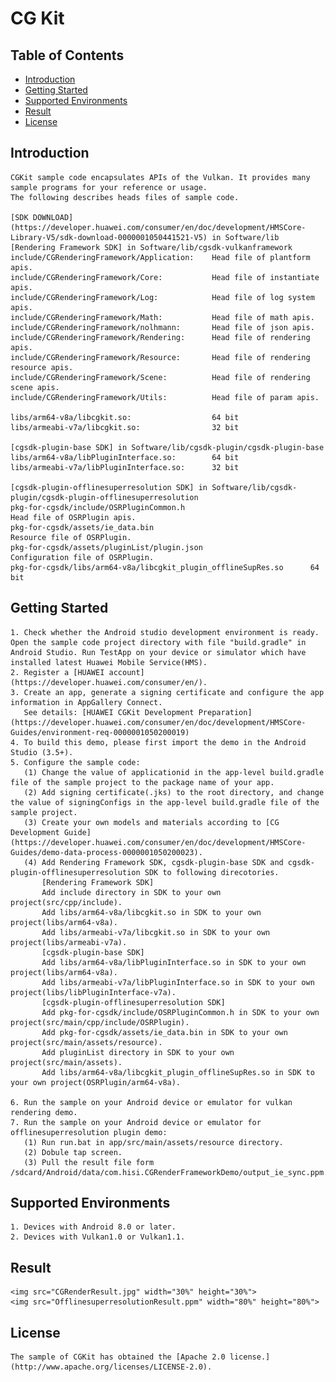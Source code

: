 # CG Kit

## Table of Contents
 * [Introduction](#introduction)
 * [Getting Started](#getting-started)
 * [Supported Environments](#supported-environments)
 * [Result](#result)
 * [License](#license)
## Introduction
    CGKit sample code encapsulates APIs of the Vulkan. It provides many sample programs for your reference or usage.
    The following describes heads files of sample code.

    [SDK DOWNLOAD](https://developer.huawei.com/consumer/en/doc/development/HMSCore-Library-V5/sdk-download-0000001050441521-V5) in Software/lib
    [Rendering Framework SDK] in Software/lib/cgsdk-vulkanframework
    include/CGRenderingFramework/Application:    Head file of plantform apis.
    include/CGRenderingFramework/Core:           Head file of instantiate apis.
    include/CGRenderingFramework/Log:            Head file of log system apis.
    include/CGRenderingFramework/Math:           Head file of math apis.
    include/CGRenderingFramework/nolhmann:       Head file of json apis.
    include/CGRenderingFramework/Rendering:      Head file of rendering apis.
    include/CGRenderingFramework/Resource:       Head file of rendering resource apis.
    include/CGRenderingFramework/Scene:          Head file of rendering scene apis.
    include/CGRenderingFramework/Utils:          Head file of param apis.

    libs/arm64-v8a/libcgkit.so:                  64 bit
    libs/armeabi-v7a/libcgkit.so:                32 bit

    [cgsdk-plugin-base SDK] in Software/lib/cgsdk-plugin/cgsdk-plugin-base
    libs/arm64-v8a/libPluginInterface.so:        64 bit
    libs/armeabi-v7a/libPluginInterface.so:      32 bit
    
    [cgsdk-plugin-offlinesuperresolution SDK] in Software/lib/cgsdk-plugin/cgsdk-plugin-offlinesuperresolution
    pkg-for-cgsdk/include/OSRPluginCommon.h                            Head file of OSRPlugin apis.
    pkg-for-cgsdk/assets/ie_data.bin                                   Resource file of OSRPlugin.
    pkg-for-cgsdk/assets/pluginList/plugin.json                        Configuration file of OSRPlugin.
    pkg-for-cgsdk/libs/arm64-v8a/libcgkit_plugin_offlineSupRes.so      64 bit

## Getting Started
    1. Check whether the Android studio development environment is ready. Open the sample code project directory with file "build.gradle" in Android Studio. Run TestApp on your device or simulator which have installed latest Huawei Mobile Service(HMS).
    2. Register a [HUAWEI account](https://developer.huawei.com/consumer/en/).
    3. Create an app, generate a signing certificate and configure the app information in AppGallery Connect.
       See details: [HUAWEI CGKit Development Preparation](https://developer.huawei.com/consumer/en/doc/development/HMSCore-Guides/environment-req-0000001050200019)
    4. To build this demo, please first import the demo in the Android Studio (3.5+).
    5. Configure the sample code:
       (1) Change the value of applicationid in the app-level build.gradle file of the sample project to the package name of your app.
       (2) Add signing certificate(.jks) to the root directory, and change the value of signingConfigs in the app-level build.gradle file of the sample project.
       (3) Create your own models and materials according to [CG Development Guide](https://developer.huawei.com/consumer/en/doc/development/HMSCore-Guides/demo-data-process-0000001050200023).
       (4) Add Rendering Framework SDK, cgsdk-plugin-base SDK and cgsdk-plugin-offlinesuperresolution SDK to following direcotories.
           [Rendering Framework SDK]
           Add include directory in SDK to your own project(src/cpp/include).
           Add libs/arm64-v8a/libcgkit.so in SDK to your own project(libs/arm64-v8a).
           Add libs/armeabi-v7a/libcgkit.so in SDK to your own project(libs/armeabi-v7a).
           [cgsdk-plugin-base SDK]
           Add libs/arm64-v8a/libPluginInterface.so in SDK to your own project(libs/arm64-v8a).
           Add libs/armeabi-v7a/libPluginInterface.so in SDK to your own project(libs/libPluginInterface-v7a).
           [cgsdk-plugin-offlinesuperresolution SDK]
           Add pkg-for-cgsdk/include/OSRPluginCommon.h in SDK to your own project(src/main/cpp/include/OSRPlugin).
           Add pkg-for-cgsdk/assets/ie_data.bin in SDK to your own project(src/main/assets/resource).
           Add pluginList directory in SDK to your own project(src/main/assets).
           Add libs/arm64-v8a/libcgkit_plugin_offlineSupRes.so in SDK to your own project(OSRPlugin/arm64-v8a).
           
    6. Run the sample on your Android device or emulator for vulkan rendering demo.
    7. Run the sample on your Android device or emulator for offlinesuperresolution plugin demo:
       (1) Run run.bat in app/src/main/assets/resource directory.
       (2) Dobule tap screen.
       (3) Pull the result file form /sdcard/Android/data/com.hisi.CGRenderFrameworkDemo/output_ie_sync.ppm.
       
## Supported Environments
    1. Devices with Android 8.0 or later.
    2. Devices with Vulkan1.0 or Vulkan1.1.

## Result
    <img src="CGRenderResult.jpg" width="30%" height="30%">
    <img src="OfflinesuperresolutionResult.ppm" width="80%" height="80%">
## License
    The sample of CGKit has obtained the [Apache 2.0 license.](http://www.apache.org/licenses/LICENSE-2.0).
